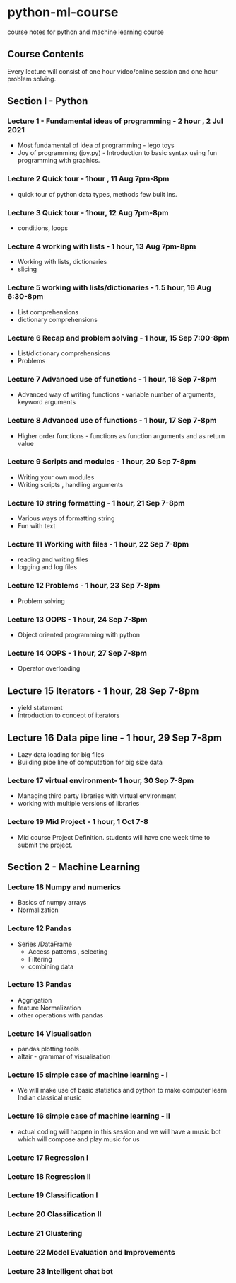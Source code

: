 # python-ml-course
course notes for python and machine learning course

## Course Contents

Every lecture will consist of one hour video/online session and one hour
problem solving.

## Section I - Python 
### Lecture 1 - Fundamental ideas of programming - 2 hour , 2 Jul 2021
* Most fundamental of idea of programming - lego toys
* Joy of programming (joy.py) - Introduction to basic syntax using fun programming with graphics.

### Lecture 2 Quick tour - 1hour , 11 Aug 7pm-8pm
* quick tour of python data types, methods few built ins.

### Lecture 3 Quick tour - 1hour, 12 Aug 7pm-8pm
* conditions, loops

### Lecture 4 working with lists - 1 hour, 13 Aug 7pm-8pm
* Working with lists, dictionaries
* slicing

### Lecture 5 working with lists/dictionaries - 1.5 hour, 16 Aug 6:30-8pm
* List comprehensions
* dictionary comprehensions

### Lecture 6 Recap and problem solving - 1 hour, 15 Sep 7:00-8pm
* List/dictionary comprehensions
* Problems

### Lecture 7 Advanced use of functions - 1 hour, 16 Sep 7-8pm
* Advanced way of writing functions - variable number of arguments, keyword arguments

### Lecture 8 Advanced use of functions - 1 hour, 17 Sep 7-8pm
* Higher order functions - functions as function arguments and as return value

### Lecture 9 Scripts and modules - 1 hour, 20 Sep 7-8pm
* Writing your own modules
* Writing scripts , handling arguments

### Lecture 10 string formatting - 1 hour, 21 Sep 7-8pm
* Various ways of formatting string
* Fun with text

### Lecture 11 Working with files - 1 hour, 22 Sep 7-8pm
* reading and writing files
* logging and log files

### Lecture 12 Problems - 1 hour, 23 Sep 7-8pm
* Problem solving

### Lecture 13 OOPS - 1 hour, 24 Sep 7-8pm
* Object oriented programming with python

### Lecture 14 OOPS - 1 hour, 27 Sep 7-8pm
* Operator overloading 


## Lecture 15 Iterators - 1 hour, 28 Sep 7-8pm
* yield statement
* Introduction to concept of iterators

## Lecture 16 Data pipe line - 1 hour, 29 Sep 7-8pm
* Lazy data loading for big files
* Building pipe line of computation for big size data

### Lecture 17 virtual environment- 1 hour, 30 Sep 7-8pm
* Managing third party libraries with virtual environment
* working with multiple versions of libraries

### Lecture 19 Mid Project - 1 hour, 1 Oct 7-8
* Mid course Project Definition. students will have one week time to submit the project. 

## Section 2 - Machine Learning

### Lecture 18 Numpy and numerics
* Basics of numpy arrays
* Normalization 

### Lecture 12 Pandas
* Series /DataFrame
    - Access patterns , selecting
    - Filtering
    - combining data 
	
### Lecture 13 Pandas
* Aggrigation
* feature Normalization
* other operations with pandas

### Lecture 14 Visualisation
* pandas plotting tools
* altair - grammar of visualisation


### Lecture 15 simple case of machine learning - I
* We will make use of basic statistics and python to make computer learn Indian classical music

### Lecture 16 simple case of machine learning - II
* actual coding will happen in this session and we will have a music bot which will compose and play music for us


### Lecture 17 Regression I

### Lecture 18 Regression II

### Lecture 19 Classification I
### Lecture 20 Classification II

### Lecture 21 Clustering

### Lecture 22 Model Evaluation and Improvements

### Lecture 23 Intelligent chat bot


